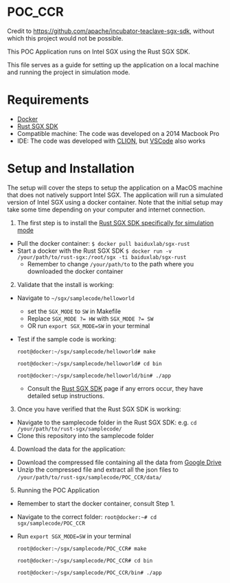 # POC_CCR

Credit to https://github.com/apache/incubator-teaclave-sgx-sdk, without which this project would not be possible.

This POC Application runs on Intel SGX using the Rust SGX SDK.

This file serves as a guide for setting up the application on a local machine and running the project in simulation mode.

# Requirements

* [Docker](https://www.docker.com/)
* [Rust SGX SDK](https://github.com/apache/incubator-teaclave-sgx-sdk)
* Compatible machine: The code was developed on a 2014 Macbook Pro
* IDE: The code was developed with [CLION](https://www.jetbrains.com/clion/), but [VSCode](https://code.visualstudio.com/) also works

# Setup and Installation

The setup will cover the steps to setup the application on a MacOS machine that does not natively support Intel SGX. The application will run a simulated version of Intel SGX using a docker container. Note that the initial setup may take some time depending on your computer and internet connection.

1. The first step is to install the [Rust SGX SDK specifically for simulation mode](https://github.com/apache/incubator-teaclave-sgx-sdk#use-simulation-mode-for-non-sgx-enabled-machine-includes-macos)

* Pull the docker container: `$ docker pull baiduxlab/sgx-rust`
* Start a docker with the Rust SGX SDK `$ docker run -v /your/path/to/rust-sgx:/root/sgx -ti baiduxlab/sgx-rust`
  * Remember to change `/your/path/to` to the path where you downloaded the docker container

2. Validate that the install is working:
* Navigate to `~/sgx/samplecode/helloworld`
  * set the `SGX_MODE` to `SW` in Makefile
  * Replace `SGX_MODE ?= HW` with `SGX_MODE ?= SW`
  * OR run `export SGX_MODE=SW` in your terminal
* Test if the sample code is working:

  `root@docker:~/sgx/samplecode/helloworld# make`
  
  `root@docker:~/sgx/samplecode/helloworld# cd bin`
  
  `root@docker:~/sgx/samplecode/helloworld/bin# ./app`
  
  * Consult the [Rust SGX SDK](https://github.com/apache/incubator-teaclave-sgx-sdk) page if any errors occur, they have detailed setup instructions.

3. Once you have verified that the Rust SGX SDK is working:
* Navigate to the samplecode folder in the Rust SGX SDK: e.g. `cd /your/path/to/rust-sgx/samplecode/`
* Clone this repository into the samplecode folder

4. Download the data for the application:
* Download the compressed file containing all the data from [Google Drive](https://drive.google.com/file/d/1MTeFmfN4V02Uyb2WOoi4xtI4TG5UBw8J/view?usp=sharing)
* Unzip the compressed file and extract all the json files to `/your/path/to/rust-sgx/samplecode/POC_CCR/data/`

5. Running the POC Application
* Remember to start the docker container, consult Step 1.
* Navigate to the correct folder: `root@docker:~# cd sgx/samplecode/POC_CCR`
* Run `export SGX_MODE=SW` in your terminal

  `root@docker:~/sgx/samplecode/POC_CCR# make`
  
  `root@docker:~/sgx/samplecode/POC_CCR# cd bin`
  
  `root@docker:~/sgx/samplecode/POC_CCR/bin# ./app`


